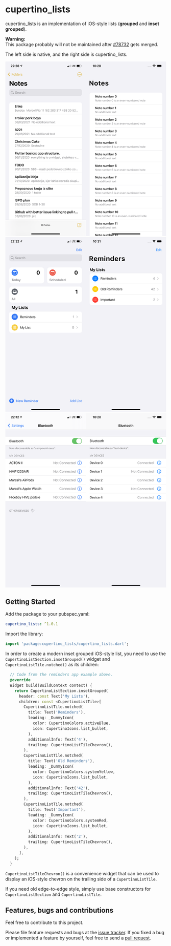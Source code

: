 # cupertino_lists

cupertino_lists is an implementation of iOS-style lists (**grouped** and **inset grouped**).

**Warning:**  
This package probably will not be maintained after [#78732](https://github.com/flutter/flutter/pull/78732) gets merged.

The left side is native, and the right side is cupertino_lists.

![notes example](https://github.com/ivirtex/cupertino_lists/raw/master/readme_images/notes.png)
![reminders example](https://github.com/ivirtex/cupertino_lists/raw/master/readme_images/reminders.png)
![settings example](https://github.com/ivirtex/cupertino_lists/raw/master/readme_images/settings.png)

## Getting Started

Add the package to your pubspec.yaml:

```yaml
cupertino_lists: ^1.0.1
```

Import the library:

```dart
import 'package:cupertino_lists/cupertino_lists.dart';
```

In order to create a modern inset grouped iOS-style list, you need to use the `CupertinoListSection.insetGrouped()` widget and `CupertinoListTile.notched()` as its children:

```dart
  // Code from the reminders app example above.
  @override
  Widget build(BuildContext context) {
    return CupertinoListSection.insetGrouped(
      header: const Text('My Lists'),
      children: const <CupertinoListTile>[
        CupertinoListTile.notched(
          title: Text('Reminders'),
          leading: _DummyIcon(
            color: CupertinoColors.activeBlue,
            icon: CupertinoIcons.list_bullet,
          ),
          additionalInfo: Text('4'),
          trailing: CupertinoListTileChevron(),
        ),
        CupertinoListTile.notched(
          title: Text('Old Reminders'),
          leading: _DummyIcon(
            color: CupertinoColors.systemYellow,
            icon: CupertinoIcons.list_bullet,
          ),
          additionalInfo: Text('42'),
          trailing: CupertinoListTileChevron(),
        ),
        CupertinoListTile.notched(
          title: Text('Important'),
          leading: _DummyIcon(
            color: CupertinoColors.systemRed,
            icon: CupertinoIcons.list_bullet,
          ),
          additionalInfo: Text('2'),
          trailing: CupertinoListTileChevron(),
        ),
      ],
    );
  }
```

`CupertinoListTileChevron()` is a convenience widget that can be used to display an iOS-style chevron on the trailing side of a `CupertinoListTile`.

If you need old edge-to-edge style, simply use base constructors for `CupertinoListSection` and `CupertinoListTile`.

## Features, bugs and contributions

Feel free to contribute to this project.

Please file feature requests and bugs at the [issue tracker](https://github.com/ivirtex/cupertino_lists).
If you fixed a bug or implemented a feature by yourself, feel free to send a [pull request](https://github.com/ivirtex/cupertino_lists/pulls).
